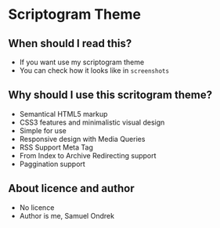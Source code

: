 # Scriptogram Theme

## When should I read this?

 - If you want use my scriptogram theme
 - You can check how it looks like in `screenshots` 

## Why should I use this scritogram theme?

 - Semantical HTML5 markup
 - CSS3 features and minimalistic visual design
 - Simple for use
 - Responsive design with Media Queries
 - RSS Support Meta Tag
 - From Index to Archive Redirecting support
 - Paggination support
 
## About licence and author
 
 - No licence
 - Author is me, Samuel Ondrek

